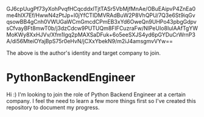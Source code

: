 GJ6cpUugPf73yXohPvqfHCqcddxlTjtTASr5VbMjfMnAe/OBuEAipvP4ZnEa0me4hlX7Ef/HwwN4zPtJp+l0jYfCTIDMVRAdBuW2P8VhQPU/7Q3e6St9iqGvqsowBB4gCnh0VWUGaWCmGmcdCPmEB3xYd6OweQn9UHPo43pbgGdpvsCfvayBFt8mwT0b/j3dzCdcw9PUTUQm8FIFCuzraFw/NlPeUIo8IulAAfTgYWMoKWy8XxHJVv/Xfm1lgq2pMAXSaDFuk+6o5eeSXJS4yd6pGYDuCrWrnP3A/di56MteiOYajBpS75r0eHvN/jCXxYbekN9/m2iJ4amsgmvVYw==

The above is the author's identity and target company to join.

# PythonBackendEngineer

Hi :) I'm looking to join the role of Python Backend Engineer at a certain company. I feel the need to learn a few more things first so I've created this repository to document my progress.

